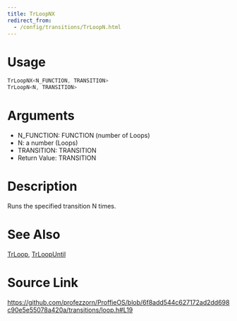 ```yaml
---
title: TrLoopNX
redirect_from:
  - /config/transitions/TrLoopN.html
---
```


# Usage
```cpp
TrLoopNX<N_FUNCTION, TRANSITION>
TrLoopN<N, TRANSITION>
```

# Arguments
 * N_FUNCTION: FUNCTION (number of Loops)
 * N: a number (Loops)
 * TRANSITION: TRANSITION
 * Return Value: TRANSITION

# Description
Runs the specified transition N times.

# See Also
[TrLoop](/config/transitions/TrLoop.html), [TrLoopUntil](/config/transitions/TrLoopUntil.html)

# Source Link
https://github.com/profezzorn/ProffieOS/blob/6f8add544c627172ad2dd698c90e5e55078a420a/transitions/loop.h#L19
